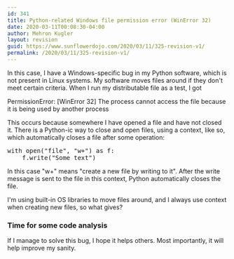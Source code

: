 ```yaml
---
id: 341
title: Python-related Windows file permission error (WinError 32)
date: 2020-03-11T00:08:30-04:00
author: Mehron Kugler
layout: revision
guid: https://www.sunflowerdojo.com/2020/03/11/325-revision-v1/
permalink: /2020/03/11/325-revision-v1/
---
```

In this case, I have a Windows-specific bug in my Python software, which is not present in Linux systems. My software moves files around if they don't meet certain criteria. When I run my distributable file as a test, I got

PermissionError: [WinError 32] The process cannot access the file because it is being used by another process

This occurs because somewhere I have opened a file and have not closed it. There is a Python-ic way to close and open files, using a context, like so, which automatically closes a file after some operation:

<pre>with open("file", "w+") as f:
    f.write("Some text")</pre>

In this case "w+" means "create a new file by writing to it". After the write message is sent to the file in this context, Python automatically closes the file.

I'm using built-in OS libraries to move files around, and I always use context when creating new files, so what gives?

### Time for some code analysis

If I manage to solve this bug, I hope it helps others. Most importantly, it will help improve my sanity.
